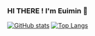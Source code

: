 ### HI THERE ! I'm Euimin 🍑
[![GitHub stats](https://github-readme-stats.vercel.app/api?username=euiminnn)](https://github.com/anuraghazra/github-readme-stats)
[![Top Langs](https://github-readme-stats.vercel.app/api/top-langs/?username=euiminnn)](https://github.com/anuraghazra/github-readme-stats)
